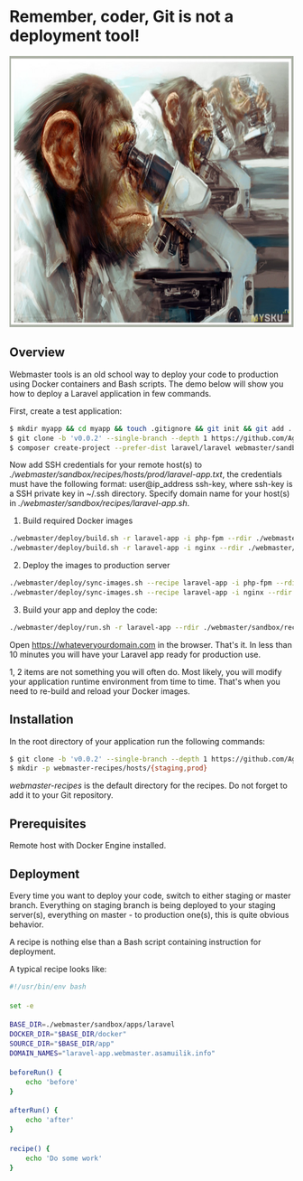 <p align="center">
    <h1>Remember, coder, Git is not a deployment tool!</h1>
    <img width="100%" height="480px" src="https://raw.githubusercontent.com/AgentCoop/webmaster/master/docs/banner.jpg" />
</p>

## Overview
Webmaster tools is an old school way to deploy your code to production using Docker containers and Bash scripts. The demo below will show you how to deploy a Laravel application in few commands.

First, create a test application:
```bash
$ mkdir myapp && cd myapp && touch .gitignore && git init && git add . && git commit -m 'First commit'
$ git clone -b 'v0.0.2' --single-branch --depth 1 https://github.com/AgentCoop/webmaster.git
$ composer create-project --prefer-dist laravel/laravel webmaster/sandbox/apps/laravel/app
```

Now add SSH credentials for your remote host(s) to *./webmaster/sandbox/recipes/hosts/prod/laravel-app.txt*, the credentials must have the following format: user@ip_address ssh-key, where ssh-key is a SSH private key in ~/.ssh directory. Specify domain name for your host(s) in *./webmaster/sandbox/recipes/laravel-app.sh*.

1. Build required Docker images
```bash
./webmaster/deploy/build.sh -r laravel-app -i php-fpm --rdir ./webmaster/sandbox/recipes/
./webmaster/deploy/build.sh -r laravel-app -i nginx --rdir ./webmaster/sandbox/recipes/
```

2. Deploy the images to production server
```bash
./webmaster/deploy/sync-images.sh --recipe laravel-app -i php-fpm --rdir ./webmaster/sandbox/recipes/
./webmaster/deploy/sync-images.sh --recipe laravel-app -i nginx --rdir ./webmaster/sandbox/recipes/
```

3. Build your app and deploy the code:
```bash
./webmaster/deploy/run.sh -r laravel-app --rdir ./webmaster/sandbox/recipes/
```
Open https://whateveryourdomain.com in the browser. That's it. In less than 10 minutes you will have your Laravel app ready for production use.

1, 2 items are not something you will often do. Most likely, you will modify your application runtime environment from time to time. That's when you need to re-build and reload your Docker images.

## Installation
In the root directory of your application run the following commands:
```bash
$ git clone -b 'v0.0.2' --single-branch --depth 1 https://github.com/AgentCoop/webmaster.git
$ mkdir -p webmaster-recipes/hosts/{staging,prod}
```

*webmaster-recipes* is the default directory for the recipes. Do not forget to add it to your Git repository.

## Prerequisites
Remote host with Docker Engine installed.

## Deployment
Every time you want to deploy your code, switch to either staging or master branch. Everything on staging branch is being deployed to your staging server(s), everything on master - to production one(s), this is quite obvious behavior.

A recipe is nothing else than a Bash script containing instruction for deployment.

A typical recipe looks like:
```bash
#!/usr/bin/env bash

set -e

BASE_DIR=./webmaster/sandbox/apps/laravel
DOCKER_DIR="$BASE_DIR/docker"
SOURCE_DIR="$BASE_DIR/app"
DOMAIN_NAMES="laravel-app.webmaster.asamuilik.info"

beforeRun() {
    echo 'before'
}

afterRun() {
    echo 'after'
}

recipe() {
    echo 'Do some work'
}
```